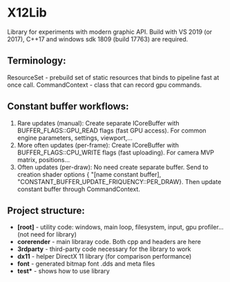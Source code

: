 # X12Lib

Library for experiments with modern graphic API. Build with VS 2019 (or 2017), C++17 and windows sdk 1809 (build 17763) are required.

## Terminology:
ResourceSet - prebuild set of static resources that binds to pipeline fast at once call.
CommandContext - class that can record gpu commands.

## Constant buffer workflows:
1) Rare updates (manual): Create separate ICoreBuffer with BUFFER_FLAGS::GPU_READ flags (fast GPU access). For common engine parameters, settings, viewport,...
2) More often updates (per-frame): Create ICoreBuffer with BUFFER_FLAGS::CPU_WRITE flags (fast uploading). For camera MVP matrix, positions...
3) Often updates (per-draw): No need create separate buffer. Send to creation shader options { "[name constant buffer], "CONSTANT_BUFFER_UPDATE_FRIQUENCY::PER_DRAW}. Then update constant buffer through CommandContext.

## Project structure:
* __[root]__ - utility code: windows, main loop, filesystem, input, gpu profiler... (not need for library)
* __corerender__ - main libraray code. Both cpp and headers are here
* __3rdparty__ - third-party code necessary for the library to work
* __dx11__ - helper DirectX 11 library (for comparison performance)
* __font__ - generated bitmap font .dds and meta files 
* __test*__ - shows how to use library